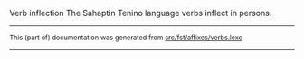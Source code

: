 Verb inflection
The Sahaptin Tenino language verbs inflect in persons.

* * *

<small>This (part of) documentation was generated from [src/fst/affixes/verbs.lexc](https://github.com/giellalt/lang-tqn/blob/main/src/fst/affixes/verbs.lexc)</small>

---

